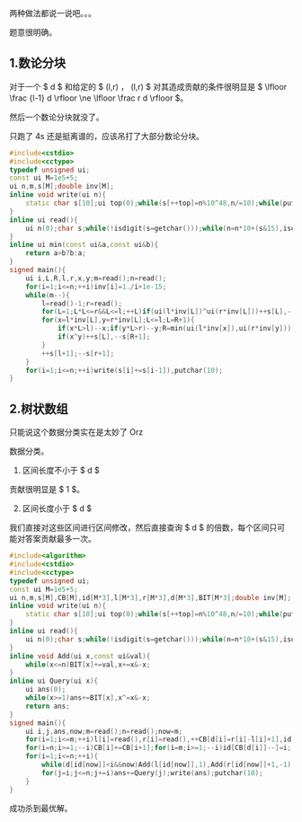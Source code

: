 两种做法都说一说吧。。。

题意很明确。

## 1.数论分块

对于一个 $ d $ 和给定的 $ (l,r) $，$ (l,r) $ 对其造成贡献的条件很明显是 $ \lfloor \frac {l-1} d \rfloor \ne \lfloor \frac r d \rfloor $。

然后一个数论分块就没了。

只跑了 4s 还是挺离谱的，应该吊打了大部分数论分块。
```cpp
#include<cstdio>
#include<cctype>
typedef unsigned ui;
const ui M=1e5+5;
ui n,m,s[M];double inv[M];
inline void write(ui n){
	static char s[10];ui top(0);while(s[++top]=n%10^48,n/=10);while(putchar(s[top--]),top);
}
inline ui read(){
	ui n(0);char s;while(!isdigit(s=getchar()));while(n=n*10+(s&15),isdigit(s=getchar()));return n;
}
inline ui min(const ui&a,const ui&b){
	return a>b?b:a;
}
signed main(){
	ui i,L,R,l,r,x,y;m=read();n=read();
	for(i=1;i<=n;++i)inv[i]=1./i+1e-15;
	while(m--){
		l=read()-1;r=read();
		for(L=1;L*L<=r&&L<=l;++L)if(ui(l*inv[L])^ui(r*inv[L]))++s[L],--s[L+1];
		for(x=l*inv[L],y=r*inv[L];L<=l;L=R+1){
			if(x*L>l)--x;if(y*L>r)--y;R=min(ui(l*inv[x]),ui(r*inv[y]));
			if(x^y)++s[L],--s[R+1];
		}
		++s[l+1];--s[r+1];
	}
	for(i=1;i<=n;++i)write(s[i]+=s[i-1]),putchar(10);
}
```
## 2.树状数组
只能说这个数据分类实在是太妙了 Orz

数据分类。

1. 区间长度不小于 $ d $

贡献很明显是 $ 1 $。

2. 区间长度小于 $ d $

我们直接对这些区间进行区间修改，然后直接查询 $ d $ 的倍数，每个区间只可能对答案贡献最多一次。
```cpp
#include<algorithm>
#include<cstdio>
#include<cctype>
typedef unsigned ui;
const ui M=1e5+5;
ui n,m,s[M],CB[M],id[M*3],l[M*3],r[M*3],d[M*3],BIT[M*3];double inv[M];
inline void write(ui n){
	static char s[10];ui top(0);while(s[++top]=n%10^48,n/=10);while(putchar(s[top--]),top);
}
inline ui read(){
	ui n(0);char s;while(!isdigit(s=getchar()));while(n=n*10+(s&15),isdigit(s=getchar()));return n;
}
inline void Add(ui x,const ui&val){
	while(x<=n)BIT[x]+=val,x+=x&-x;
}
inline ui Query(ui x){
	ui ans(0);
	while(x>=1)ans+=BIT[x],x^=x&-x;
	return ans;
}
signed main(){
	ui i,j,ans,now;m=read();n=read();now=m;
	for(i=1;i<=m;++i)l[i]=read(),r[i]=read(),++CB[d[i]=r[i]-l[i]+1],id[i]=i;
	for(i=n;i>=1;--i)CB[i]+=CB[i+1];for(i=m;i>=1;--i)id[CB[d[i]]--]=i;
	for(i=1;i<=n;++i){
		while(d[id[now]]<i&&now)Add(l[id[now]],1),Add(r[id[now]]+1,-1),--now;ans=now;
		for(j=i;j<=n;j+=i)ans+=Query(j);write(ans);putchar(10);
	}
}
```
成功杀到最优解。
